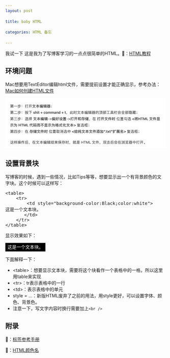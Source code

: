 ```yaml
---
layout: post

title: baby HTML

categories: HTML 备忘

---
```


我试一下
这是我为了写博客学习的一点点很简单的HTML。🔗：[HTML教程](https://www.w3school.com.cn/h.asp)

## 环境问题

Mac想要用TextEditor编辑html文件，需要提前设置才能正确显示，参考办法：[Mac如何创建HTML文件](https://www.jianshu.com/p/f8b21918ba36)

![image-20210525164812734](/images/posts/2021052501.png)

## 设置背景块

写博客的时候，遇到一些情况，比如Tips等等，想要显示出一个有背景颜色的文字块。这个时候可以这样写：

<pre>
&lt;table&gt; 
    &lt;tr&gt;
        &lt;td style="background-color:Black;color:white"&gt;
这是一个文本块。 
​		&lt;/td&gt;
​    &lt;/tr&gt; 
&lt;/table&gt;
</pre>

显示效果如下：

<table>
    <tr>
        <td style="background-color:Black;color:white">
这是一个文本块。
        </td>
    </tr>
</table>

下面解释一下：

- \<table>：想要显示文本块，需要将这个块看作一个表格中的一格，所以这里用table来实现
- \<tr>：tr表示表格中的一行
- \<td>：表示表格中的单元
- style = ...：新版HTML废弃了之前的用法，用style更好，可以设置字体、颜色、背景色。
- 注意一下，写文字内容时换行需要加上```<br />```

## 附录

🔗：[标签参考手册](https://www.w3school.com.cn/tags/index.asp)

🔗：[HTML颜色名](https://www.w3school.com.cn/html/html_colornames.asp)